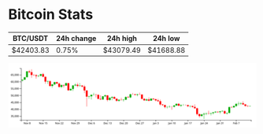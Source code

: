 # Bitcoin Stats

BTC/USDT|24h change|24h high|24h low|
|---|---|---|---|
|$42403.83|0.75%|$43079.49|$41688.88|

<img src="./chart.svg">
